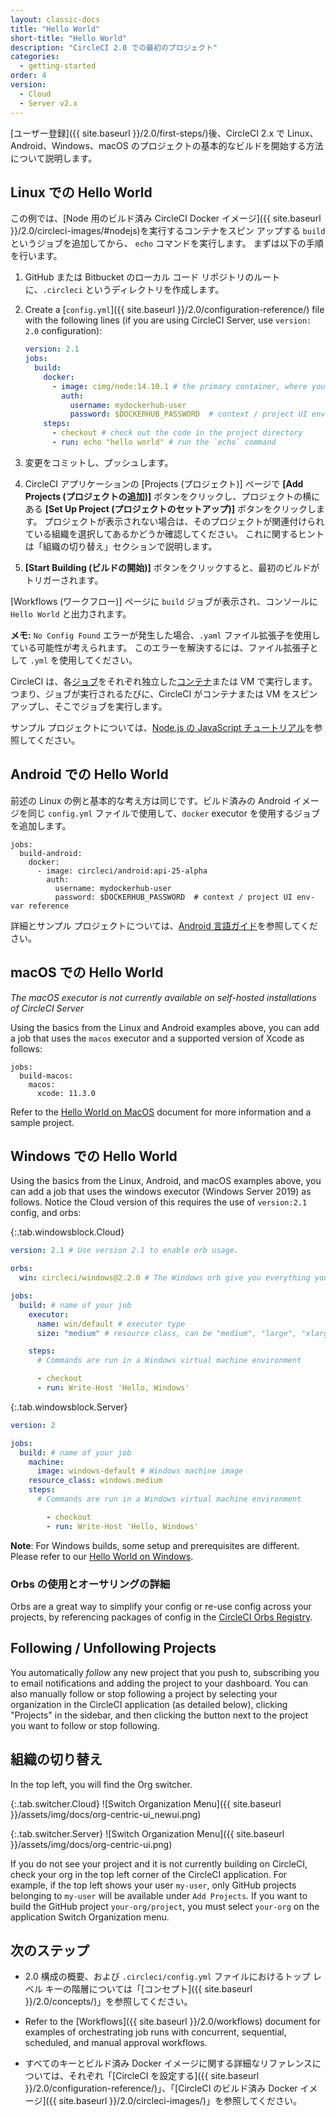 ```yaml
---
layout: classic-docs
title: "Hello World"
short-title: "Hello World"
description: "CircleCI 2.0 での最初のプロジェクト"
categories:
  - getting-started
order: 4
version:
  - Cloud
  - Server v2.x
---
```


[ユーザー登録]({{ site.baseurl }}/2.0/first-steps/)後、CircleCI 2.x で Linux、Android、Windows、macOS のプロジェクトの基本的なビルドを開始する方法について説明します。

## Linux での Hello World

この例では、[Node 用のビルド済み CircleCI Docker イメージ]({{ site.baseurl }}/2.0/circleci-images/#nodejs)を実行するコンテナをスピン アップする `build` というジョブを追加してから、 `echo` コマンドを実行します。 まずは以下の手順を行います。

1. GitHub または Bitbucket のローカル コード リポジトリのルートに、`.circleci` というディレクトリを作成します。

2. Create a [`config.yml`]({{ site.baseurl }}/2.0/configuration-reference/) file with the following lines (if you are using CircleCI Server, use `version: 2.0` configuration):

   ```yaml
   version: 2.1
   jobs:
     build:
       docker: 
         - image: cimg/node:14.10.1 # the primary container, where your job's commands are run
           auth:
             username: mydockerhub-user
             password: $DOCKERHUB_PASSWORD  # context / project UI env-var reference
       steps:
         - checkout # check out the code in the project directory
         - run: echo "hello world" # run the `echo` command
   ```

2. 変更をコミットし、プッシュします。

3. CircleCI アプリケーションの [Projects (プロジェクト)] ページで **[Add Projects (プロジェクトの追加)]** ボタンをクリックし、プロジェクトの横にある **[Set Up Project (プロジェクトのセットアップ)]** ボタンをクリックします。 プロジェクトが表示されない場合は、そのプロジェクトが関連付けられている組織を選択してあるかどうか確認してください。 これに関するヒントは「組織の切り替え」セクションで説明します。

4. **[Start Building (ビルドの開始)]** ボタンをクリックすると、最初のビルドがトリガーされます。

[Workflows (ワークフロー)] ページに `build` ジョブが表示され、コンソールに `Hello World` と出力されます。

**メモ:** `No Config Found` エラーが発生した場合、`.yaml` ファイル拡張子を使用している可能性が考えられます。 このエラーを解決するには、ファイル拡張子として `.yml` を使用してください。

CircleCI は、各[ジョブ]({{site.baseurl}}/2.0/glossary/#ジョブ)をそれぞれ独立した[コンテナ]({{site.baseurl}}/2.0/glossary/#コンテナ)または VM で実行します。 つまり、ジョブが実行されるたびに、CircleCI がコンテナまたは VM をスピン アップし、そこでジョブを実行します。

サンプル プロジェクトについては、[Node.js の JavaScript チュートリアル]({{site.baseurl}}/2.0/language-javascript/)を参照してください。

## Android での Hello World

前述の Linux の例と基本的な考え方は同じです。ビルド済みの Android イメージを同じ `config.yml` ファイルで使用して、`docker` executor を使用するジョブを追加します。

    jobs:
      build-android:
        docker:
          - image: circleci/android:api-25-alpha
            auth:
              username: mydockerhub-user
              password: $DOCKERHUB_PASSWORD  # context / project UI env-var reference
    

詳細とサンプル プロジェクトについては、[Android 言語ガイド]({{site.baseurl}}/2.0/language-android/)を参照してください。

## macOS での Hello World

*The macOS executor is not currently available on self-hosted installations of CircleCI Server*

Using the basics from the Linux and Android examples above, you can add a job that uses the `macos` executor and a supported version of Xcode as follows:

    jobs: 
      build-macos: 
        macos:  
          xcode: 11.3.0
    

Refer to the [Hello World on MacOS]({{site.baseurl}}/2.0/hello-world-macos) document for more information and a sample project.

## Windows での Hello World

Using the basics from the Linux, Android, and macOS examples above, you can add a job that uses the windows executor (Windows Server 2019) as follows. Notice the Cloud version of this requires the use of `version:2.1` config, and orbs:

{:.tab.windowsblock.Cloud}
```yaml
version: 2.1 # Use version 2.1 to enable orb usage.

orbs:
  win: circleci/windows@2.2.0 # The Windows orb give you everything you need to start using the Windows executor.

jobs:
  build: # name of your job
    executor:
      name: win/default # executor type
      size: "medium" # resource class, can be "medium", "large", "xlarge", "2xlarge", defaults to "medium" if not specified

    steps:
      # Commands are run in a Windows virtual machine environment

      - checkout
      - run: Write-Host 'Hello, Windows'
```

{:.tab.windowsblock.Server}
```yaml
version: 2

jobs:
  build: # name of your job
    machine:
      image: windows-default # Windows machine image
    resource_class: windows.medium
    steps:
      # Commands are run in a Windows virtual machine environment

        - checkout
        - run: Write-Host 'Hello, Windows'
```

**Note**: For Windows builds, some setup and prerequisites are different. Please refer to our [Hello World on Windows]({{site.baseurl}}/2.0/hello-world-windows).

### Orbs の使用とオーサリングの詳細

Orbs are a great way to simplify your config or re-use config across your projects, by referencing packages of config in the [CircleCI Orbs Registry](https://circleci.com/developer/orbs).

## Following / Unfollowing Projects

You automatically *follow* any new project that you push to, subscribing you to email notifications and adding the project to your dashboard. You can also manually follow or stop following a project by selecting your organization in the CircleCI application (as detailed below), clicking "Projects" in the sidebar, and then clicking the button next to the project you want to follow or stop following.

## 組織の切り替え

In the top left, you will find the Org switcher.


{:.tab.switcher.Cloud}
![Switch Organization Menu]({{ site.baseurl }}/assets/img/docs/org-centric-ui_newui.png)

{:.tab.switcher.Server}
![Switch Organization Menu]({{ site.baseurl }}/assets/img/docs/org-centric-ui.png)

If you do not see your project and it is not currently building on CircleCI, check your org in the top left corner of the CircleCI application. For example, if the top left shows your user `my-user`, only GitHub projects belonging to `my-user` will be available under `Add Projects`. If you want to build the GitHub project `your-org/project`, you must select `your-org` on the application Switch Organization menu.

## 次のステップ

- 2.0 構成の概要、および `.circleci/config.yml` ファイルにおけるトップ レベル キーの階層については「[コンセプト]({{ site.baseurl }}/2.0/concepts/)」を参照してください。

- Refer to the [Workflows]({{ site.baseurl }}/2.0/workflows) document for examples of orchestrating job runs with concurrent, sequential, scheduled, and manual approval workflows.

- すべてのキーとビルド済み Docker イメージに関する詳細なリファレンスについては、それぞれ「[CircleCI を設定する]({{ site.baseurl }}/2.0/configuration-reference/)」、「[CircleCI のビルド済み Docker イメージ]({{ site.baseurl }}/2.0/circleci-images/)」を参照してください。